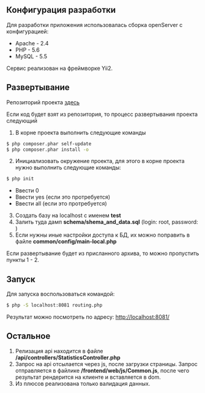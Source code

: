 ## Конфигурация разработки

Для разработки приложения использовалась сборка
openServer c конфигурацией:
* Apache - 2.4
* PHP - 5.6
* MySQL - 5.5

Сервис реализован на фреймворке Yii2.

## Развертывание

Репозиторий проекта [здесь](https://github.com/pers1307/test-task-net-elements)

Если код будет взят из репозитория, то процесс развертывания проекта следующий
1. В корне проекта выполнить следующие команды
```sh
$ php composer.phar self-update
$ php composer.phar install -o
```
2. Инициализовать окружение проекта, для этого в корне проекта нужно выполнить следующие команды:
```sh
$ php init
```
* Ввести 0
* Ввести yes (если это протребуется)
* Ввести all (если это протребуется)

3. Создать базу на localhost с именем **test**
4. Залить туда дамп **schema/shema_and_data.sql** (login: root, password: )
5. Если нужны иные настройки доступа к БД, их можно поправить в файле **common/config/main-local.php**

Если развертывание будет из присланного архива, то можно пропустить пункты 1 - 2.

## Запуск
Для запуска воспользоваться командой:
```sh
$ php -S localhost:8081 routing.php
```
Результат можно посмотреть по адресу: [http://localhost:8081/](http://localhost:8081/)

## Остальное
1. Релизация api находится в файле **/api/controllers/StatisticsController.php**
2. Запрос на api отсылается через js, после загрузки страницы. Запрос отправляется в файлике 
**/frontend/web/js/Common.js**, после чего результат рендерится на клиенте и вставляется в dom.
3. Из плюсов реализована только валидация данных.